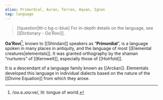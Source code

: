 ```yaml
---
alias: Primordial, Auran, Terran, Aquan, Ignan
tag: language
---
```

>[!question|ttl-c bg-c-blue] For in-depth details on the language, see [[Dictionary - Oa'Rovi]].

**Oa'Rovi**[^1], known to [[Shindani]] speakers as “**Primordial**”, is a language spoken in many places in antiquity, and the language of most [[Elemental creatures|elementals]]. It was granted orthography by the shaman “nurturers” of [[Kernwelt]], especially those of [[Holrfold]].

It is a descendant of a language family known as [[Arckan]]. Elementals developed this language in individual dialects based on the nature of the [[Divine Equation]] from which they arose.

[^1]: \/oʊ.ə.ɹoʊ:ve/, lit: tongue of world.
